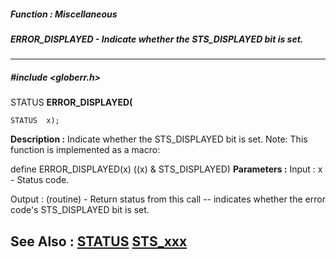 ##### Function : Miscellaneous
##### ERROR_DISPLAYED - Indicate whether the STS_DISPLAYED bit is set.
---
##### #include <globerr.h>
STATUS **ERROR_DISPLAYED(**

	STATUS  x);
**Description :**
Indicate whether the STS_DISPLAYED bit is set.
Note: This function is implemented as a macro:

define ERROR_DISPLAYED(x) ((x) & STS_DISPLAYED)
**Parameters :**
Input :
x  -  Status code.

Output :
(routine)  -  Return status from this call -- indicates whether the error code's STS_DISPLAYED bit is set.


**See Also :**
[STATUS](D:/md_files/STATUS.md)
[STS_xxx](D:/md_files/STS_xxx.md)
---
